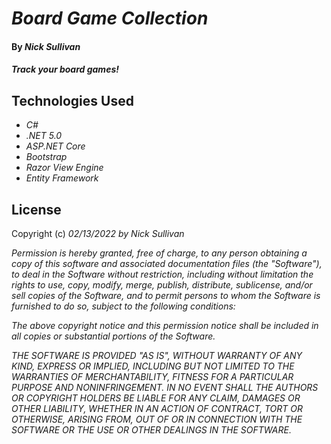 <!-- Change to Project Name -->
# _Board Game Collection_

#### By _**Nick Sullivan**_

#### _Track your board games!_

## Technologies Used

* _C#_
* _.NET 5.0_
* _ASP.NET Core_
* _Bootstrap_
* _Razor View Engine_
* _Entity Framework_

## License

Copyright (c) _02/13/2022_ _by Nick Sullivan_


_Permission is hereby granted, free of charge, to any person obtaining a copy of this software and associated documentation files (the "Software"), to deal in the Software without restriction, including without limitation the rights to use, copy, modify, merge, publish, distribute, sublicense, and/or sell copies of the Software, and to permit persons to whom the Software is furnished to do so, subject to the following conditions:_

_The above copyright notice and this permission notice shall be included in all copies or substantial portions of the Software._

_THE SOFTWARE IS PROVIDED "AS IS", WITHOUT WARRANTY OF ANY KIND, EXPRESS OR IMPLIED, INCLUDING BUT NOT LIMITED TO THE WARRANTIES OF MERCHANTABILITY, FITNESS FOR A PARTICULAR PURPOSE AND NONINFRINGEMENT. IN NO EVENT SHALL THE AUTHORS OR COPYRIGHT HOLDERS BE LIABLE FOR ANY CLAIM, DAMAGES OR OTHER LIABILITY, WHETHER IN AN ACTION OF CONTRACT, TORT OR OTHERWISE, ARISING FROM, OUT OF OR IN CONNECTION WITH THE SOFTWARE OR THE USE OR OTHER DEALINGS IN THE SOFTWARE._